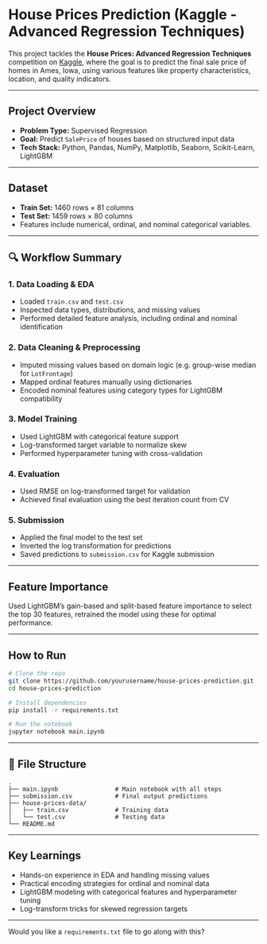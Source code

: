 # House Prices Prediction (Kaggle - Advanced Regression Techniques)

This project tackles the **House Prices: Advanced Regression Techniques** competition on [Kaggle](https://www.kaggle.com/competitions/house-prices-advanced-regression-techniques), where the goal is to predict the final sale price of homes in Ames, Iowa, using various features like property characteristics, location, and quality indicators.

---

## Project Overview

* **Problem Type:** Supervised Regression
* **Goal:** Predict `SalePrice` of houses based on structured input data
* **Tech Stack:** Python, Pandas, NumPy, Matplotlib, Seaborn, Scikit-Learn, LightGBM

---

## Dataset

* **Train Set:** 1460 rows × 81 columns
* **Test Set:** 1459 rows × 80 columns
* Features include numerical, ordinal, and nominal categorical variables.

---

## 🔍 Workflow Summary

### 1. Data Loading & EDA

* Loaded `train.csv` and `test.csv`
* Inspected data types, distributions, and missing values
* Performed detailed feature analysis, including ordinal and nominal identification

### 2. Data Cleaning & Preprocessing

* Imputed missing values based on domain logic (e.g. group-wise median for `LotFrontage`)
* Mapped ordinal features manually using dictionaries
* Encoded nominal features using category types for LightGBM compatibility

### 3. Model Training

* Used LightGBM with categorical feature support
* Log-transformed target variable to normalize skew
* Performed hyperparameter tuning with cross-validation

### 4. Evaluation

* Used RMSE on log-transformed target for validation
* Achieved final evaluation using the best iteration count from CV

### 5. Submission

* Applied the final model to the test set
* Inverted the log transformation for predictions
* Saved predictions to `submission.csv` for Kaggle submission

---

## Feature Importance

Used LightGBM’s gain-based and split-based feature importance to select the top 30 features, retrained the model using these for optimal performance.

---

## How to Run

```bash
# Clone the repo
git clone https://github.com/yourusername/house-prices-prediction.git
cd house-prices-prediction

# Install dependencies
pip install -r requirements.txt

# Run the notebook
jupyter notebook main.ipynb
```

---

## 📁 File Structure

```
.
├── main.ipynb                # Main notebook with all steps
├── submission.csv            # Final output predictions
├── house-prices-data/
│   ├── train.csv             # Training data
│   └── test.csv              # Testing data
└── README.md
```

---

## Key Learnings

* Hands-on experience in EDA and handling missing values
* Practical encoding strategies for ordinal and nominal data
* LightGBM modeling with categorical features and hyperparameter tuning
* Log-transform tricks for skewed regression targets


---

Would you like a `requirements.txt` file to go along with this?
